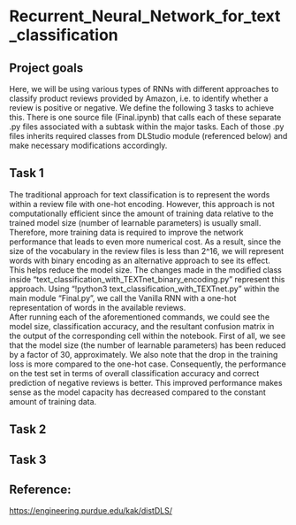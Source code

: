 # Recurrent_Neural_Network_for_text_classification
## Project goals
Here, we will be using various types of RNNs with different approaches to classify product reviews provided by Amazon, i.e. to identify whether a review is positive or negative. We define the following 3 tasks to achieve this. There is one source file (Final.ipynb) that calls each of these separate .py files associated with a subtask within the major tasks. Each of those .py files inherits required classes from DLStudio module (referenced below) and make necessary modifications accordingly.<br>

## Task 1
The traditional approach for text classification is to represent the words within a review file with one-hot encoding. However, this approach is not computationally efficient since the amount of training data relative to the trained model size (number of learnable parameters) is usually small. Therefore, more training data is required to improve the network performance that leads to even more numerical cost. As a result, since the size of the vocabulary in the review files is less than 2^16, we will represent words with binary encoding as an alternative approach to see its effect. This helps reduce the model size. The changes made in the modified class inside “text_classification_with_TEXTnet_binary_encoding.py” represent this approach. Using “!python3 text_classification_with_TEXTnet.py” within the main module “Final.py”, we call the Vanilla RNN with a one-hot representation of words in the available reviews. <br>
After running each of the aforementioned commands, we could see the model size, classification accuracy, and the resultant confusion matrix in the output of the corresponding cell within the notebook. First of all, we see that the model size (the number of learnable parameters) has been reduced by a factor of 30, approximately. We also note that the drop in the training loss is more compared to the one-hot case. Consequently, the performance on the test set in terms of overall classification accuracy and correct prediction of negative reviews is better. This improved performance makes sense as the model capacity has decreased compared to the constant amount of training data. <br>

## Task 2 


## Task 3


## Reference:
https://engineering.purdue.edu/kak/distDLS/

